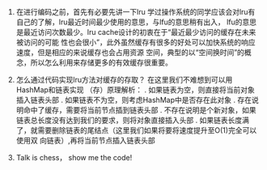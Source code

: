1. 在进行编码之前，首先有必要先讲一下lru
学过操作系统的同学应该会对lru有自己的了解，lru最近时间最少使用的意思，与lfu的意思稍有出入，
lfu的意思是最近访问次数最少。lru cache设计的初衷在于“最近最少访问的缓存在未来被访问的可能
性也会很小”，此外虽然缓存有很多的好处可以加快系统的响应速度，但是相应的来说缓存也会占用资源
空间，典型的以“空间换时间”的概念，所以怎么利用来存储更多的有效缓存很重要。

2. 怎么通过代码实现lru方法对缓存的存取？
在这里我们不难想到可以用HashMap和链表实现
（存）原理解析：
. 如果链表为空，则直接将当前对象插入链表头部
. 如果链表不为空，则考虑HashMap中是否存在此对象
. 存在说明命中了缓存，需要将当前节点插到链表头部
. 不存在说明是个新对象，如果链表总长度没有达到我们的要求，则将对象直接插入头部
. 如果链表长度满了，就需要删除链表的尾结点（这里我们如果将要将速度提升至O(1)完全可以使用双
向链表）,再将当前节点插入链表头部

3. Talk is chess， show me the code!
